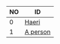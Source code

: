|NO|ID|
|-|-|
|0|[Haeri](https://github.com/yayyhr/sos-master)|
|1|[A person](https://github.com/a-person/sos-master)|
